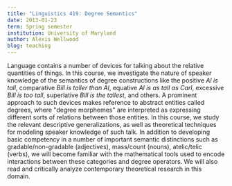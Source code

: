 ```yaml
---
title: "Linguistics 419: Degree Semantics"
date: 2013-01-23
term: Spring semester 
institution: University of Maryland
author: Alexis Wellwood
blog: teaching
---
```


Language contains a number of devices for talking about the relative quantities of things. In this course, we investigate the nature of speaker knowledge of the semantics of degree constructions like the positive *Al is tall*, comparative *Bill is taller than Al*, equative *Al is as tall as Carl*, excessive *Bill is too tall*, superlative *Bill is the tallest*, and others. A prominent approach to such devices makes reference to abstract entities called degrees, where \"degree morphemes\" are interpreted as expressing different sorts of relations between those entities. In this course, we study the relevant descriptive generalizations, as well as theoretical techniques for modeling speaker knowledge of such talk. In addition to developing basic competency in a number of important semantic distinctions such as gradable/non-gradable (adjectives), mass/count (nouns), atelic/telic (verbs), we will become familiar with the mathematical tools used to encode interactions between these categories and degree operators. We will also read and critically analyze contemporary theoretical research in this domain. 
